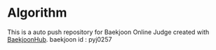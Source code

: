 # Algorithm
This is a auto push repository for Baekjoon Online Judge created with [BaekjoonHub](https://github.com/BaekjoonHub/BaekjoonHub).
baekjoon id : pyj0257
